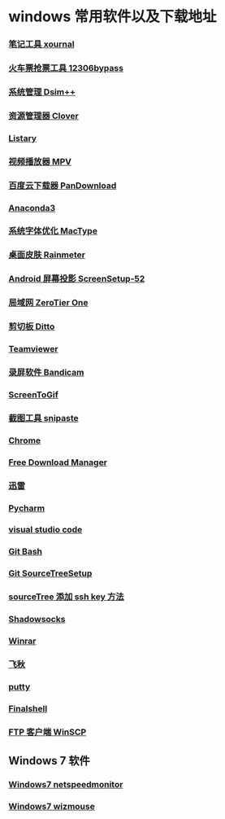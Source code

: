# windows 常用软件以及下载地址
### [笔记工具 xournal](http://xournal.sourceforge.net/)
### [火车票抢票工具 12306bypass](http://www.12306bypass.com/)
### [系统管理 Dsim++](https://www.chuyu.me/zh-Hans/)
### [资源管理器 Clover](https://github.com/yyxyz/OSOperateSkills/blob/master/OS_Windows/Clover/Clover%2Bv3.4.0%2B%E5%8E%BB%E5%B9%BF%E5%91%8A%E7%BB%BF%E8%89%B2%E7%89%88.7z)
### [Listary](http://www.listary.com/)
### [视频播放器 MPV](https://mpv.io/installation/)
### [百度云下载器 PanDownload](https://github.com/cherryljr/PanDownload)
### [Anaconda3](https://www.anaconda.com/download/)
### [系统字体优化 MacType](http://www.mactype.net/)
### [桌面皮肤 Rainmeter](http://rainmeter.cn/cms/)
### [Android 屏幕投影 ScreenSetup-52](https://github.com/yyxyz/OSOperateSkills/blob/master/OS_Windows/ScreenSetup/ScreenSetup-52.exe)
### [局域网 ZeroTier One](https://www.zerotier.com/)
### [剪切板 Ditto](http://ditto-cp.sourceforge.net/)
### [Teamviewer](https://www.teamviewer.com/zhCN/)
### [录屏软件 Bandicam](https://github.com/yyxyz/OSOperateSkills/blob/master/OS_Windows/Bandicam/Bandicam.rar)
### [ScreenToGif](http://www.screentogif.com/?l=zh_cn)
### [截图工具 snipaste](https://www.snipaste.com/)
### [Chrome](https://github.com/yyxyz/OSOperateSkills/blob/master/OS_Windows/chrome/62.0.3202.89_chrome_installer_x64.zip)
### [Free Download Manager](https://www.freedownloadmanager.org/)
### [迅雷](https://github.com/yyxyz/OSOperateSkills/blob/master/OS_Windows/Thunder/ThunderSpeed_7.10.34.360.exe)
### [Pycharm](https://www.jetbrains.com/pycharm/)
### [visual studio code](https://code.visualstudio.com/)
### [Git Bash](http://gitforwindows.org/)
### [Git SourceTreeSetup](https://www.sourcetreeapp.com/)
### [sourceTree 添加 ssh key 方法](http://blog.csdn.net/tengdazhang770960436/article/details/54171911)
### [Shadowsocks](https://github.com/yyxyz/OSOperateSkills/blob/master/OS_Windows/Shadowsocks/Shadowsocks.exe)
### [Winrar](https://github.com/yyxyz/OSOperateSkills/blob/master/OS_Windows/Winrar/WinRAR_5.50_x64_SC.exe)
### [飞秋](https://github.com/yyxyz/OSOperateSkills/blob/master/OS_Windows/feiqiu/FeiQ.1060559168.exe)

### [putty](http://www.putty.org/)
### [Finalshell](http://www.hostbuf.com/t/988.html)
### [FTP 客户端 WinSCP](https://winscp.net/eng/docs/lang:chs)

## Windows 7 软件
### [Windows7 netspeedmonitor](https://netspeedmonitor64.en.softonic.com/?ex=BB-39.2)
### [Windows7 wizmouse](http://antibody-software.com/web/software/software/wizmouse-makes-your-mouse-wheel-work-on-the-window-under-the-mouse/)